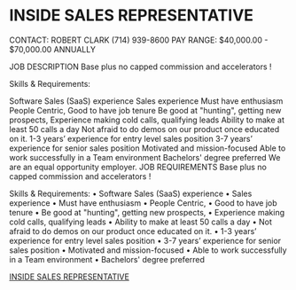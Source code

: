 # INSIDE SALES REPRESENTATIVE

CONTACT:
ROBERT CLARK
(714) 939-8600
PAY RANGE:
$40,000.00 - $70,000.00 ANNUALLY

JOB DESCRIPTION
Base plus no capped commission and accelerators !

Skills & Requirements:

Software Sales (SaaS) experience
Sales experience
Must have enthusiasm
People Centric,
Good to have job tenure
Be good at "hunting", getting new prospects,
Experience making cold calls, qualifying leads
Ability to make at least 50 calls a day
Not afraid to do demos on our product once educated on it.
1-3 years’ experience for entry level sales position
3-7 years’ experience for senior sales position
Motivated and mission-focused
Able to work successfully in a Team environment
Bachelors' degree preferred
We are an equal opportunity employer.
JOB REQUIREMENTS
Base plus no capped commission and accelerators !

Skills & Requirements:
• Software Sales (SaaS) experience
• Sales experience
• Must have enthusiasm
• People Centric,
• Good to have job tenure
• Be good at "hunting", getting new prospects,
• Experience making cold calls, qualifying leads
• Ability to make at least 50 calls a day
• Not afraid to do demos on our product once educated on it.
• 1-3 years’ experience for entry level sales position
• 3-7 years’ experience for senior sales position
• Motivated and mission-focused
• Able to work successfully in a Team environment
• Bachelors' degree preferred

[INSIDE SALES REPRESENTATIVE](https://careers.ultimatestaffing.com/job/51044/inside-sales-representative/tx/austin?distance=15)
